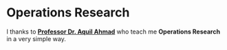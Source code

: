 # Operations Research
I thanks to [**Professor Dr. Aquil Ahmad**](https://www.amu.ac.in/faculty/statistics-and-operations-research/aquil-ahmed) who teach me **Operations Research** in a very simple way.
